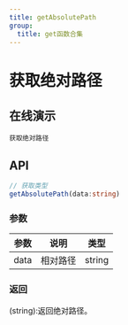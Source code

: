 ```yaml
---
title: getAbsolutePath
group:
  title: get函数合集
---
```


# 获取绝对路径

## 在线演示

<code src="./getAbsolutePath.tsx">获取绝对路径</code>


## API

```typescript
// 获取类型
getAbsolutePath(data:string)
```

### 参数

| 参数   | 说明               | 类型          |
| ------ | ------------------ | ------------- |
| data   | 相对路径 | string           |

### 返回

(string):返回绝对路径。